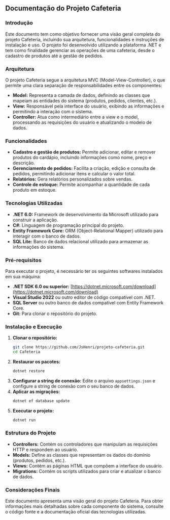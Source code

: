 ## Documentação do Projeto Cafeteria

### Introdução

Este documento tem como objetivo fornecer uma visão geral completa do projeto Cafeteria, incluindo sua arquitetura, funcionalidades e instruções de instalação e uso. O projeto foi desenvolvido utilizando a plataforma .NET e tem como finalidade gerenciar as operações de uma cafeteria, desde o cadastro de produtos até a gestão de pedidos.

### Arquitetura

O projeto Cafeteria segue a arquitetura MVC (Model-View-Controller), o que permite uma clara separação de responsabilidades entre os componentes:

* **Model:** Representa a camada de dados, definindo as classes que mapeiam as entidades do sistema (produtos, pedidos, clientes, etc.).
* **View:** Responsável pela interface do usuário, exibindo as informações e permitindo a interação com o sistema.
* **Controller:** Atua como intermediário entre a view e o model, processando as requisições do usuário e atualizando o modelo de dados.

### Funcionalidades

* **Cadastro e gestão de produtos:** Permite adicionar, editar e remover produtos do cardápio, incluindo informações como nome, preço e descrição.
* **Gerenciamento de pedidos:** Facilita a criação, edição e consulta de pedidos, permitindo adicionar itens e calcular o valor total.
* **Relatórios:** Gera relatórios personalizados sobre vendas.
* **Controle de estoque:** Permite acompanhar a quantidade de cada produto em estoque.

### Tecnologias Utilizadas

* **.NET 6.0:** Framework de desenvolvimento da Microsoft utilizado para construir a aplicação.
* **C#:** Linguagem de programação principal do projeto.
* **Entity Framework Core:** ORM (Object-Relational Mapper) utilizado para interagir com o banco de dados.
* **SQL Lite:** Banco de dados relacional utilizado para armazenar as informações do sistema.

### Pré-requisitos

Para executar o projeto, é necessário ter os seguintes softwares instalados em sua máquina:

* **.NET SDK 6.0 ou superior:** [https://dotnet.microsoft.com/download](https://dotnet.microsoft.com/download)
* **Visual Studio 2022** ou outro editor de código compatível com .NET.
* **SQL Server** ou outro banco de dados compatível com Entity Framework Core.
* **Git:** Para clonar o repositório do projeto.

### Instalação e Execução

1. **Clonar o repositório:**
   ```bash
   git clone https://github.com/JsHenri/projeto-cafeteria.git
   cd Cafeteria
   ```
2. **Restaurar os pacotes:**
   ```bash
   dotnet restore
   ```
3. **Configurar a string de conexão:**
   Edite o arquivo `appsettings.json` e configure a string de conexão com o seu banco de dados.
4. **Aplicar as migrações:**
   ```bash
   dotnet ef database update
   ```
5. **Executar o projeto:**
   ```bash
   dotnet run
   ```

### Estrutura do Projeto

* **Controllers:** Contém os controladores que manipulam as requisições HTTP e respondem ao usuário.
* **Models:** Define as classes que representam os dados do domínio (produtos, pedidos, etc.).
* **Views:** Contém as páginas HTML que compõem a interface do usuário.
* **Migrations:** Contém os scripts utilizados para criar e atualizar o banco de dados.

### Considerações Finais

Este documento apresenta uma visão geral do projeto Cafeteria. Para obter informações mais detalhadas sobre cada componente do sistema, consulte o código fonte e a documentação oficial das tecnologias utilizadas.
